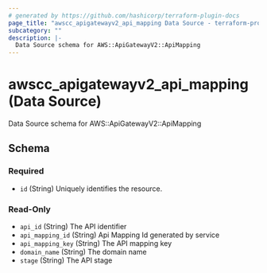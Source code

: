 ```yaml
---
# generated by https://github.com/hashicorp/terraform-plugin-docs
page_title: "awscc_apigatewayv2_api_mapping Data Source - terraform-provider-awscc"
subcategory: ""
description: |-
  Data Source schema for AWS::ApiGatewayV2::ApiMapping
---
```


# awscc_apigatewayv2_api_mapping (Data Source)

Data Source schema for AWS::ApiGatewayV2::ApiMapping



<!-- schema generated by tfplugindocs -->
## Schema

### Required

- `id` (String) Uniquely identifies the resource.

### Read-Only

- `api_id` (String) The API identifier
- `api_mapping_id` (String) Api Mapping Id generated by service
- `api_mapping_key` (String) The API mapping key
- `domain_name` (String) The domain name
- `stage` (String) The API stage
